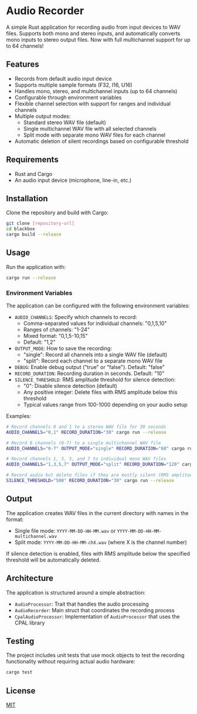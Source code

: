 # Audio Recorder

A simple Rust application for recording audio from input devices to WAV files. Supports both mono and stereo inputs, and automatically converts mono inputs to stereo output files. Now with full multichannel support for up to 64 channels!

## Features

- Records from default audio input device
- Supports multiple sample formats (F32, I16, U16)
- Handles mono, stereo, and multichannel inputs (up to 64 channels)
- Configurable through environment variables
- Flexible channel selection with support for ranges and individual channels
- Multiple output modes:
  - Standard stereo WAV file (default)
  - Single multichannel WAV file with all selected channels
  - Split mode with separate mono WAV files for each channel
- Automatic deletion of silent recordings based on configurable threshold

## Requirements

- Rust and Cargo
- An audio input device (microphone, line-in, etc.)

## Installation

Clone the repository and build with Cargo:

```bash
git clone [repository-url]
cd blackbox
cargo build --release
```

## Usage

Run the application with:

```bash
cargo run --release
```

### Environment Variables

The application can be configured with the following environment variables:

- `AUDIO_CHANNELS`: Specify which channels to record:
  - Comma-separated values for individual channels: "0,1,5,10"
  - Ranges of channels: "1-24"
  - Mixed format: "0,1,5-10,15"
  - Default: "1,2"
- `OUTPUT_MODE`: How to save the recording:
  - "single": Record all channels into a single WAV file (default)
  - "split": Record each channel to a separate mono WAV file
- `DEBUG`: Enable debug output ("true" or "false"). Default: "false"
- `RECORD_DURATION`: Recording duration in seconds. Default: "10"
- `SILENCE_THRESHOLD`: RMS amplitude threshold for silence detection:
  - "0": Disable silence detection (default)
  - Any positive integer: Delete files with RMS amplitude below this threshold
  - Typical values range from 100-1000 depending on your audio setup

Examples:

```bash
# Record channels 0 and 1 to a stereo WAV file for 30 seconds
AUDIO_CHANNELS="0,1" RECORD_DURATION="30" cargo run --release

# Record 8 channels (0-7) to a single multichannel WAV file
AUDIO_CHANNELS="0-7" OUTPUT_MODE="single" RECORD_DURATION="60" cargo run --release

# Record channels 1, 3, 5, and 7 to individual mono WAV files
AUDIO_CHANNELS="1,3,5,7" OUTPUT_MODE="split" RECORD_DURATION="120" cargo run --release

# Record audio but delete files if they are mostly silent (RMS amplitude < 500)
SILENCE_THRESHOLD="500" RECORD_DURATION="30" cargo run --release
```

## Output

The application creates WAV files in the current directory with names in the format:

- Single file mode: `YYYY-MM-DD-HH-MM.wav` or `YYYY-MM-DD-HH-MM-multichannel.wav`
- Split mode: `YYYY-MM-DD-HH-MM-chX.wav` (where X is the channel number)

If silence detection is enabled, files with RMS amplitude below the specified threshold will be automatically deleted.

## Architecture

The application is structured around a simple abstraction:

- `AudioProcessor`: Trait that handles the audio processing
- `AudioRecorder`: Main struct that coordinates the recording process
- `CpalAudioProcessor`: Implementation of `AudioProcessor` that uses the CPAL library

## Testing

The project includes unit tests that use mock objects to test the recording functionality without requiring actual audio hardware:

```bash
cargo test
```

## License

[MIT](LICENSE)